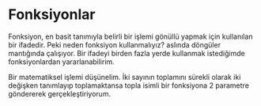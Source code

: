 # Fonksiyonlar

Fonksiyon, en basit tanımıyla belirli bir işlemi gönüllü yapmak için kullanılan bir ifadedir. Peki neden fonksiyon kullanmalıyız? aslında döngüler mantığında çalışıyor. Bir ifadeyi birden fazla yerde kullanmak istediğimde fonksiyonlardan yararlanabilirim.

Bir matematiksel işlemi düşünelim. İki sayının toplamını sürekli olarak iki değişken tanımlayıp toplamaktansa topla isimli bir fonksiyona 2 parametre göndererek gerçekleştiriyorum.
